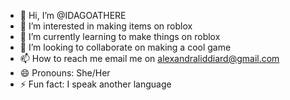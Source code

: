 - 👋 Hi, I’m @IDAGOATHERE
- 👀 I’m interested in making items on roblox
- 🌱 I’m currently learning to make things on roblox
- 💞️ I’m looking to collaborate on making a cool game
- 📫 How to reach me email me on alexandraliddiard@gmail.com
- 😄 Pronouns: She/Her
- ⚡ Fun fact: I speak another language

<!---
IDAGOATHERE/IDAGOATHERE is a ✨ special ✨ repository because its `README.md` (this file) appears on your GitHub profile.
You can click the Preview link to take a look at your changes.
--->
